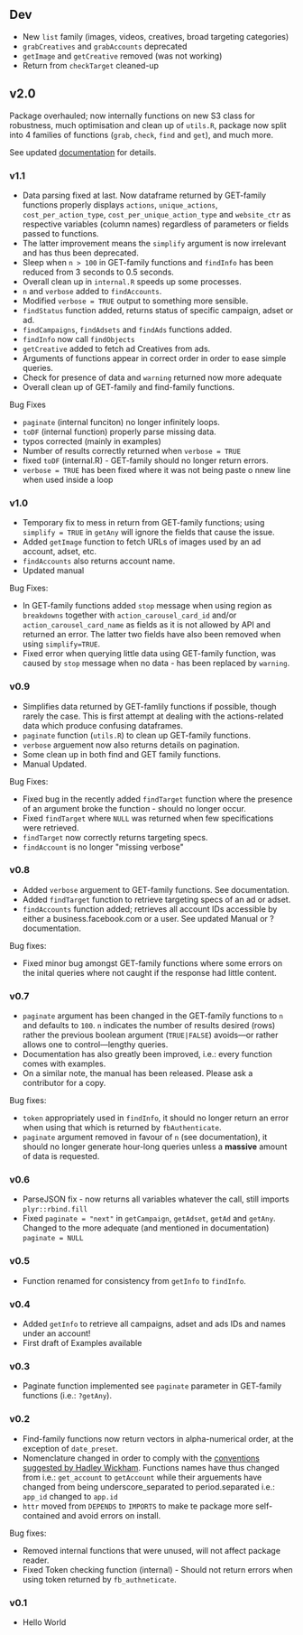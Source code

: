 ## Dev ##

* New `list` family (images, videos, creatives, broad targeting categories)
* `grabCreatives` and `grabAccounts` deprecated
* `getImage` and `getCreative` removed (was not working)
* Return from `checkTarget` cleaned-up

## v2.0 ##

Package overhauled; now internally functions on new S3 class for robustness, much optimisation and clean up of `utils.R`, package now split into 4 families of functions (`grab`, `check`, `find` and `get`), and much more.

See updated [documentation](https://bitbucket.org/JohnCheetah/fbadsinsightsrdocs/src) for details.

### v1.1 ###

* Data parsing fixed at last. Now dataframe returned by GET-family functions properly displays `actions`, `unique_actions`, `cost_per_action_type`, `cost_per_unique_action_type` and `website_ctr` as respective variables (column names) regardless of parameters or fields passed to functions.
* The latter improvement means the `simplify` argument is now irrelevant and has thus been deprecated.
* Sleep when `n > 100` in GET-family functions and `findInfo` has been reduced from 3 seconds to 0.5 seconds.
* Overall clean up in `internal.R` speeds up some processes.
* `n` and `verbose` added to `findAccounts`.
* Modified `verbose = TRUE` output to something more sensible.
* `findStatus` function added, returns status of specific campaign, adset or ad.
* `findCampaigns`, `findAdsets` and `findAds` functions added.
* `findInfo` now call `findObjects`
* `getCreative` added to fetch ad Creatives from ads.
* Arguments of functions appear in correct order in order to ease simple queries.
* Check for presence of data and `warning` returned now more adequate
* Overall clean up of GET-family and find-family functions.

Bug Fixes

* `paginate` (internal funciton) no longer infinitely loops.
* `toDF` (internal function) properly parse missing data.
* typos corrected (mainly in examples)
* Number of results correctly returned when `verbose = TRUE` 
* fixed `toDF` (internal.R) - GET-family should no longer return errors.
* `verbose = TRUE` has been fixed where it was not being paste o nnew line when used inside a loop

### v1.0 ###

* Temporary fix to mess in return from GET-family functions; using `simplify = TRUE` in `getAny` will ignore the fields that cause the issue.
* Added `getImage` function to fetch URLs of images used by an ad account, adset, etc.
* `findAccounts` also returns account name.
* Updated manual

Bug Fixes:

* In GET-family functions added `stop` message when using region as `breakdowns` together with `action_carousel_card_id` and/or `action_carousel_card_name` as fields as it is not allowed by API and returned an error. The latter two fields have also been removed when using `simplify=TRUE`.
* Fixed error when querying little data using GET-family function, was caused by `stop` message when no data - has been replaced by `warning`.

### v0.9 ###

* Simplifies data returned by GET-famlily functions if possible, though rarely the case. This is first attempt at dealing with the actions-related data which produce confusing dataframes.
* `paginate` function (`utils.R`) to clean up GET-family functions.
* `verbose` arguement now also returns details on pagination.
* Some clean up in both find and GET family functions.
* Manual Updated.

Bug Fixes:

* Fixed bug in the recently added `findTarget` function where the presence of an argument broke the function - should no longer occur.
* Fixed `findTarget` where `NULL` was returned when few specifications were retrieved.
* `findTarget` now correctly returns targeting specs.
* `findAccount` is no longer "missing verbose"

### v0.8 ###

* Added `verbose` arguement to GET-family functions. See documentation.
* Added `findTarget` function to retrieve targeting specs of an ad or adset.
* `findAccounts` function added; retrieves all account IDs accessible by either a business.facebook.com or a user. See updated Manual or ?documentation. 

Bug fixes:

* Fixed minor bug amongst GET-family functions where some errors on the inital queries where not caught if the response had little content.

### v0.7 ###

* `paginate` argument has been changed in the GET-family functions to `n` and defaults to `100`. `n` indicates the number of results desired (rows) rather the previous boolean argument (`TRUE|FALSE`) avoids&mdash;or rather allows one to control&mdash;lengthy queries.
* Documentation has also greatly been improved, i.e.: every function comes with examples.
* On a similar note, the manual has been released. Please ask a contributor for a copy.

Bug fixes:

* `token` appropriately used in `findInfo`, it should no longer return an error when using that which is returned by `fbAuthenticate`.
* `paginate` argument removed in favour of `n` (see documentation), it should no longer generate hour-long queries unless a **massive** amount of data is requested.

### v0.6 ###

* ParseJSON fix - now returns all variables whatever the call, still imports `plyr::rbind.fill`
* Fixed `paginate = "next"` in `getCampaign`, `getAdset`, `getAd` and `getAny`. Changed to the more adequate (and mentioned in documentation) `paginate = NULL`

### v0.5 ###

* Function renamed for consistency from `getInfo` to `findInfo`.

### v0.4 ###

* Added `getInfo` to retrieve all campaigns, adset and ads IDs and names under an account!
* First draft of Examples available

### v0.3 ###

* Paginate function implemented see `paginate` parameter in GET-family functions (i.e.: `?getAny`).

### v0.2 ###

* Find-family functions now return vectors in alpha-numerical order, at the exception of `date_preset`.
* Nomenclature changed in order to comply with the [conventions suggested by Hadley Wickham](http://r-pkgs.had.co.nz/style.html). Functions names have thus changed from i.e.: `get_account` to `getAccount` while their arguements have changed from being underscore_separated to period.separated i.e.: `app_id` changed to `app.id`
* `httr` moved from `DEPENDS` to `IMPORTS` to make te package more self-contained and avoid errors on install.

Bug fixes:

* Removed internal functions that were unused, will not affect package reader.
* Fixed Token checking function (internal) - Should not return errors when using token returned by `fb_authneticate`.

### v0.1 ###

* Hello World